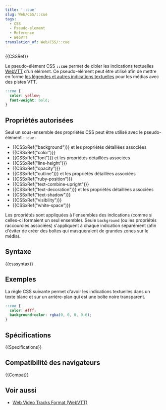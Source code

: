 ```yaml
---
title: '::cue'
slug: Web/CSS/::cue
tags:
  - CSS
  - Pseudo-element
  - Reference
  - WebVTT
translation_of: Web/CSS/::cue
---
```


{{CSSRef}}

Le pseudo-élément CSS **`::cue`** permet de cibler les indications textuelles [WebVTT](/fr/docs/Web/API/WebVTT_API) d'un élément. Ce pseudo-élément peut être utilisé afin de mettre en forme [les légendes et autres indications textuelles](/fr/docs/Web/API/WebVTT_API#Styling_WebTT_cues) pour les médias avec des pistes VTT.

```css
::cue {
  color: yellow;
  font-weight: bold;
}
```

## Propriétés autorisées

Seul un sous-ensemble des propriétés CSS peut être utilisé avec le pseudo-élément `::cue` :

- {{CSSxRef("background")}} et les propriétés détaillées associées
- {{CSSxRef("color")}}
- {{CSSxRef("font")}} et les propriétés détaillées associées
- {{CSSxRef("line-height")}}
- {{CSSxRef("opacity")}}
- {{CSSxRef("outline")}} et les propriétés détaillées associées
- {{CSSxRef("ruby-position")}}
- {{CSSxRef("text-combine-upright")}}
- {{CSSxRef("text-decoration")}} et les propriétés détaillées associées
- {{CSSxRef("text-shadow")}}
- {{CSSxRef("visibility")}}
- {{CSSxRef("white-space")}}

Les propriétés sont appliquées à l'ensembles des indications (comme si celles-ci formaient un seul ensemble). Seule `background` (ou les propriétés raccourcies associées) s'appliquent à chaque indication séparément (afin d'éviter de créer des boîtes qui masqueraient de grandes zones sur le média).

## Syntaxe

{{csssyntax}}

## Exemples

La règle CSS suivante permet d'avoir les indications textuelles dans un texte blanc et sur un arrière-plan qui est une boîte noire transparent.

```css
::cue {
  color: #fff;
  background-color: rgba(0, 0, 0, 0.6);
}
```

## Spécifications

{{Specifications}}

## Compatibilité des navigateurs

{{Compat}}

## Voir aussi

- [Web Video Tracks Format (WebVTT)](/fr/docs/Web/API/WebVTT_API)
